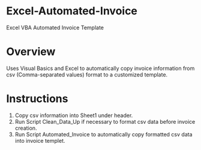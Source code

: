 # Excel-Automated-Invoice
Excel VBA Automated Invoice Template

# Overview
Uses Visual Basics and Excel to automatically copy invoice information from csv (Comma-separated values) format to a customized template.

# Instructions
1)  Copy csv information into Sheet1 under header.
2)  Run Script Clean_Data_Up if necessary to format csv data before invoice creation.
3)  Run Script Automated_Invoice to automatically copy formatted csv data into invoice templet.

